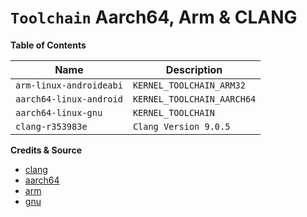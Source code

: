 # `Toolchain` Aarch64, Arm & CLANG

**Table of Contents**

| Name                    | Description                |
| ----------------------- | -------------------------- |
| `arm-linux-androideabi` | `KERNEL_TOOLCHAIN_ARM32`   |
| `aarch64-linux-android` | `KERNEL_TOOLCHAIN_AARCH64` |
| `aarch64-linux-gnu`     | `KERNEL_TOOLCHAIN`         |
| `clang-r353983e`        | `Clang Version 9.0.5`      |

**Credits & Source**

* [clang](https://android.googlesource.com/platform/prebuilts/clang/host/linux-x86/+/refs/tags/ndk-r23-beta2)
* [aarch64](https://android.googlesource.com/platform/prebuilts/gcc/linux-x86/aarch64/aarch64-linux-android-4.9/+/refs/tags/android-11.0.0_r48)
* [arm](https://android.googlesource.com/platform/prebuilts/gcc/linux-x86/arm/arm-linux-androideabi-4.9/+/refs/tags/android-11.0.0_r48)
* [gnu](https://github.com/theradcolor/aarch64-linux-gnu)
